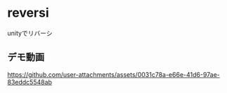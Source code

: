 # reversi
unityでリバーシ

## デモ動画
https://github.com/user-attachments/assets/0031c78a-e66e-41d6-97ae-83eddc5548ab



